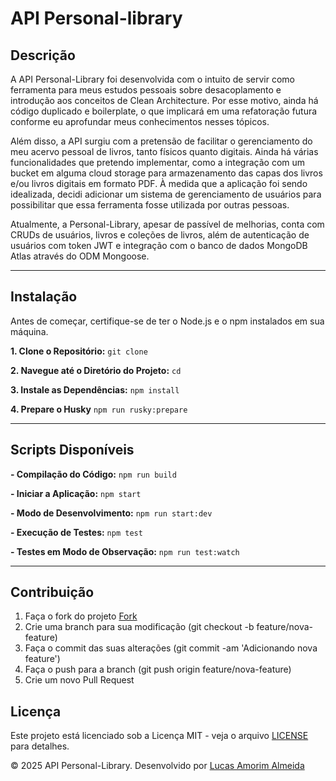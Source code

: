 # API Personal-library

## Descrição

A API Personal-Library foi desenvolvida com o intuito de servir como ferramenta para meus estudos pessoais sobre desacoplamento e introdução aos conceitos de Clean Architecture. Por esse motivo, ainda há código duplicado e boilerplate, o que implicará em uma refatoração futura conforme eu aprofundar meus conhecimentos nesses tópicos.

Além disso, a API surgiu com a pretensão de facilitar o gerenciamento do meu acervo pessoal de livros, tanto físicos quanto digitais. Ainda há várias funcionalidades que pretendo implementar, como a integração com um bucket em alguma cloud storage para armazenamento das capas dos livros e/ou livros digitais em formato PDF. À medida que a aplicação foi sendo idealizada, decidi adicionar um sistema de gerenciamento de usuários para possibilitar que essa ferramenta fosse utilizada por outras pessoas.

Atualmente, a Personal-Library, apesar de passível de melhorias, conta com CRUDs de usuários, livros e coleções de livros, além de autenticação de usuários com token JWT e integração com o banco de dados MongoDB Atlas através do ODM Mongoose.

---

## Instalação

Antes de começar, certifique-se de ter o Node.js e o npm instalados em sua máquina.

**1. Clone o Repositório:**
`git clone `

**2. Navegue até o Diretório do Projeto:**
`cd `

**3. Instale as Dependências:**
`npm install`

**4. Prepare o Husky**
`npm run rusky:prepare`

---

## Scripts Disponíveis

**- Compilação do Código:**
`npm run build`

**- Iniciar a Aplicação:**
`npm start`

**- Modo de Desenvolvimento:**
`npm run start:dev`

**- Execução de Testes:**
`npm test`

**- Testes em Modo de Observação:**
`npm run test:watch`

---

## Contribuição

1. Faça o fork do projeto [Fork](https://github.com/Lucas-Amorim-Almeida/personal-library/fork)
2. Crie uma branch para sua modificação (git checkout -b feature/nova-feature)
3. Faça o commit das suas alterações (git commit -am 'Adicionando nova feature')
4. Faça o push para a branch (git push origin feature/nova-feature)
5. Crie um novo Pull Request

## Licença

Este projeto está licenciado sob a Licença MIT - veja o arquivo [LICENSE](LICENSE) para detalhes.

© 2025 API Personal-Library. Desenvolvido por [Lucas Amorim Almeida](https://github.com/Lucas-Amorim-Almeida)
